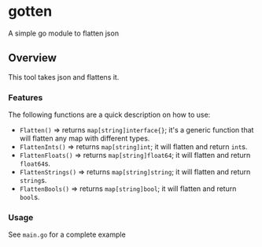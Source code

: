 # gotten
A simple go module to flatten json

## Overview
This tool takes json and flattens it.

### Features
The following functions are a quick description on how to use:
- `Flatten()` => returns `map[string]interface{}`; it's a generic function that will flatten any map with different types.
- `FlattenInts()` => returns `map[string]int`; it will flatten and return `int`s.
- `FlattenFloats()` => returns `map[string]float64`; it will flatten and return `float64`s.
- `FlattenStrings()` => returns `map[string]string`; it will flatten and return `string`s.
- `FlattenBools()` => returns `map[string]bool`; it will flatten and return `bool`s.

### Usage
See `main.go` for a complete example
